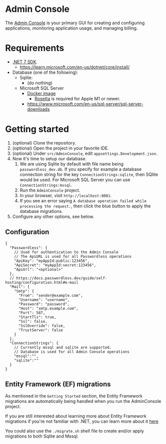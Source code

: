 # Admin Console

The [Admin Console](https://admin.passwordless.dev/) is your primary GUI for creating and configuring applications, monitoring application usage, and managing billing.

# Requirements

- [.NET 7 SDK](https://dotnet.microsoft.com/en-us/download).
   - https://learn.microsoft.com/en-us/dotnet/core/install/
- Database (one of the following):
   - Sqlite:
      - (do nothing)
   - Microsoft SQL Server
      - [Docker image](https://hub.docker.com/_/microsoft-mssql-server)
         - [Rosetta](https://support.apple.com/en-us/HT211861) is required for Apple M1 or newer.
      - https://www.microsoft.com/en-us/sql-server/sql-server-downloads

# Getting started

1. (optional) Clone the repository.
2. (optional) Open the project in your favorite IDE.
3. (optional) Under `src/AdminConsole`, edit `appsettings.Development.json`.
4. Now it's time to setup our database.
   1. We are using Sqlite by default with file name being `passwordless_dev.db`. If you specify for example a database connection string for the key `ConnectionStrings:sqlite`, then SQlite would be used. For Microsoft SQL Server you can use `ConnectionStrings:mssql`.
   2. Run the `AdminConsole` project.
   3. In your browser, visit `http://localhost:8001`.
   4. If you see an error saying `A database operation failed while processing the request.`, then click the blue button to apply the database migrations.
5. Configure any other options, see below.

## Configuration

```json5
{
  "Passwordless": {
    // Used for authentication to the Admin Console
    // The ApiURL is used for all Passwordless operations
    "ApiKey": "myAppId:public:123456",
    "ApiSecret": "myAppId:secret:123456",
    "ApiUrl": "<optional>"
  },
  // https://docs.passwordless.dev/guide/self-hosting/configuration.html#e-mail
  "Mail": {
    "Smtp": {
      "From": "sender@example.com",
      "Username": "username",
      "Password": "password",
      "Host": "smtp.example.com",
      "Port": 587,
      "StartTls": true,
      "Ssl": false,
      "SslOverride": false,
      "TrustServer": false
    }
  },
  "ConnectionStrings": {
    // Currently mssql and sqlite are supported.
    // Database is used for all Admin Console operations
    "mssql":"",
    "sqlite":""
  }
}
```

## Entity Framework (EF) migrations
As mentioned in the `Getting Started` section, the Entity Framework migrations are automatically being handled when you run the AdminConsole project.

If you are still interested about learning more about Entity Framework migrations if you're not familiar with .NET, you can learn more about it [here](https://learn.microsoft.com/en-us/ef/core/managing-schemas/migrations/applying?tabs=dotnet-core-cli)

You could also use the `./migrate.sh` shell file to create and/or apply migrations to both Sqlite and Mssql.